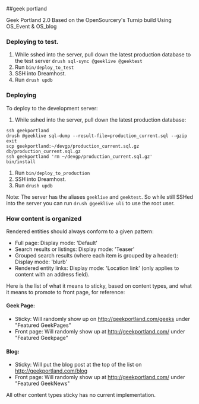 ##geek portland

Geek Portland 2.0
Based on the OpenSourcery's Turnip build
Using OS_Event & OS_blog

### Deploying to test.
1. While sshed into the server, pull down the latest production database to the test server `drush sql-sync @geeklive @geektest`
2. Run `bin/deploy_to_test`
3. SSH into Dreamhost.
4. Run `drush updb`

### Deploying
To deploy to the development server:

1. While sshed into the server, pull down the latest production database: 
```
ssh geekportland
drush @geeklive sql-dump --result-file=production_current.sql --gzip
exit
scp geekportland:~/devgp/production_current.sql.gz db/production_current.sql.gz
ssh geekportland 'rm ~/devgp/production_current.sql.gz'
bin/install
```

1. Run `bin/deploy_to_production`
2. SSH into Dreamhost.
3. Run `drush updb`

Note: The server has the aliases `geeklive` and `geektest`. So while still SSHed into the server you can run `drush @geeklive uli` to use the root user.

### How content is organized
Rendered entities should always conform to a given pattern:

 * Full page: Display mode: 'Default'
 * Search results or listings: Display mode: 'Teaser'
 * Grouped search results (where each item is grouped by a header): Display mode: 'blurb'
 * Rendered entity links: Display mode: 'Location link' (only applies to content with an address field).

Here is the list of what it means to sticky, based on content types, and what it means to promote to front page, for reference:

#### Geek Page:
- Sticky: Will randomly show up on http://geekportland.com/geeks under "Featured GeekPages"
- Front page: Will randomly show up at http://geekportland.com/ under "Featured Geekpage"

#### Blog:
- Sticky: Will put the blog post at the top of the list on http://geekportland.com/blog
- Front page: Will randomly show up at http://geekportland.com/ under "Featured GeekNews"

All other content types sticky has no current implementation.
